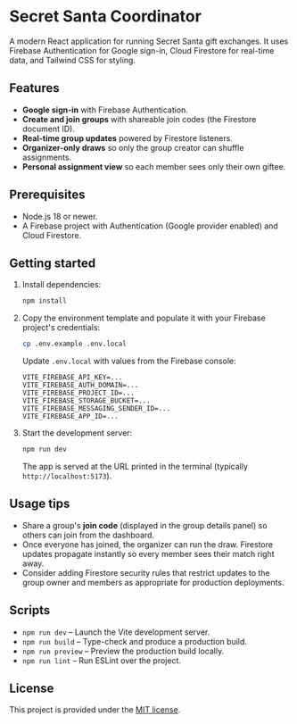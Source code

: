 # Secret Santa Coordinator

A modern React application for running Secret Santa gift exchanges. It uses Firebase Authentication for Google sign-in, Cloud Firestore for real-time data, and Tailwind CSS for styling.

## Features

- **Google sign-in** with Firebase Authentication.
- **Create and join groups** with shareable join codes (the Firestore document ID).
- **Real-time group updates** powered by Firestore listeners.
- **Organizer-only draws** so only the group creator can shuffle assignments.
- **Personal assignment view** so each member sees only their own giftee.

## Prerequisites

- Node.js 18 or newer.
- A Firebase project with Authentication (Google provider enabled) and Cloud Firestore.

## Getting started

1. Install dependencies:

   ```bash
   npm install
   ```

2. Copy the environment template and populate it with your Firebase project's credentials:

   ```bash
   cp .env.example .env.local
   ```

   Update `.env.local` with values from the Firebase console:

   ```dotenv
   VITE_FIREBASE_API_KEY=...
   VITE_FIREBASE_AUTH_DOMAIN=...
   VITE_FIREBASE_PROJECT_ID=...
   VITE_FIREBASE_STORAGE_BUCKET=...
   VITE_FIREBASE_MESSAGING_SENDER_ID=...
   VITE_FIREBASE_APP_ID=...
   ```

3. Start the development server:

   ```bash
   npm run dev
   ```

   The app is served at the URL printed in the terminal (typically `http://localhost:5173`).

## Usage tips

- Share a group's **join code** (displayed in the group details panel) so others can join from the dashboard.
- Once everyone has joined, the organizer can run the draw. Firestore updates propagate instantly so every member sees their match right away.
- Consider adding Firestore security rules that restrict updates to the group owner and members as appropriate for production deployments.

## Scripts

- `npm run dev` – Launch the Vite development server.
- `npm run build` – Type-check and produce a production build.
- `npm run preview` – Preview the production build locally.
- `npm run lint` – Run ESLint over the project.

## License

This project is provided under the [MIT license](LICENSE).
